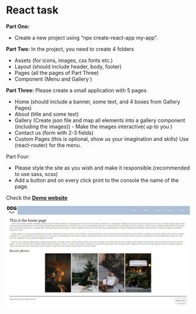 # React task

**Part One:**
- Create a new project using “npx create-react-app my-app”.

**Part Two:**
In the project, you need to create 4 folders
- Assets (for icons, images, css fonts etc.)
- Layout (should include header, body, footer)
- Pages (all the pages of Part Three)
- Component  (Menu and Gallery )

**Part Three:**
Please create a small application with 5 pages
- Home (should include a banner, some text, and 4 boxes from Gallery Pages)
- About (title and some text)
- Gallery (Create json file and map all elements into a gallery component (including the images))
        - Make the images interactive( up to you )
- Contact us (form with 2-3 fields)
- Custom Pages (this is optional, show us your imagination and skills)
Use  (react-router) for the menu.

Part Four:
- Please style the site as you wish and make it responsible.(recommended to use sass, scss)
- Add a button and on every click print to the console the name of the page.

Check the [**Demo website**](https://admolite.dimitargegov.website/)

[![ScreenShot](https://github.com/MitkoDG/react-test-app/blob/main/screenshot.jpg "Login screen page")](https://admolite.dimitargegov.site/)
